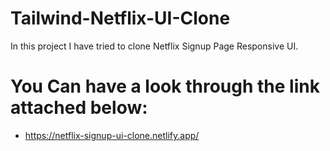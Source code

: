 # Tailwind-Netflix-UI-Clone
In this project I have tried to clone Netflix Signup Page Responsive UI.


# You Can have a look through the link attached below:
- https://netflix-signup-ui-clone.netlify.app/
